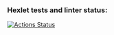 ### Hexlet tests and linter status:
[![Actions Status](https://github.com/maryshtd/frontend-project-12/workflows/hexlet-check/badge.svg)](https://github.com/maryshtd/frontend-project-12/actions)